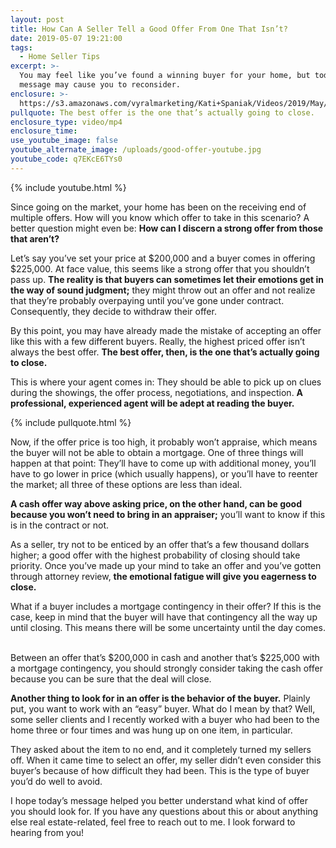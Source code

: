 ```yaml
---
layout: post
title: How Can A Seller Tell a Good Offer From One That Isn’t?
date: 2019-05-07 19:21:00
tags:
  - Home Seller Tips
excerpt: >-
  You may feel like you’ve found a winning buyer for your home, but today’s
  message may cause you to reconsider.
enclosure: >-
  https://s3.amazonaws.com/vyralmarketing/Kati+Spaniak/Videos/2019/May/Chicago+North+Shore+Real+Estate+Agent-+How+Can+A+Seller+Tell+a+Good+Offer+From+One+That+Isn%E2%80%99t%3F.mp4
pullquote: The best offer is the one that’s actually going to close.
enclosure_type: video/mp4
enclosure_time:
use_youtube_image: false
youtube_alternate_image: /uploads/good-offer-youtube.jpg
youtube_code: q7EKcE6TYs0
---
```


{% include youtube.html %}

Since going on the market, your home has been on the receiving end of multiple offers. How will you know which offer to take in this scenario? A better question might even be: **How can I discern a strong offer from those that aren’t?**&nbsp;

Let’s say you’ve set your price at $200,000 and a buyer comes in offering $225,000. At face value, this seems like a strong offer that you shouldn’t pass up. **The reality is that buyers can sometimes let their emotions get in the way of sound judgment;** they might throw out an offer and not realize that they’re probably overpaying until you’ve gone under contract. Consequently, they decide to withdraw their offer. &nbsp;

By this point, you may have already made the mistake of accepting an offer like this with a few different buyers. Really, the highest priced offer isn’t always the best offer. **The best offer, then, is the one that’s actually going to close. &nbsp;**

This is where your agent comes in: They should be able to pick up on clues during the showings, the offer process, negotiations, and inspection. **A professional, experienced agent will be adept at reading the buyer.**

{% include pullquote.html %}

Now, if the offer price is too high, it probably won’t appraise, which means the buyer will not be able to obtain a mortgage. One of three things will happen at that point: They’ll have to come up with additional money, you’ll have to go lower in price (which usually happens), or you’ll have to reenter the market; all three of these options are less than ideal.&nbsp;

**A cash offer way above asking price, on the other hand, can be good because you won’t need to bring in an appraiser;** you’ll want to know if this is in the contract or not.&nbsp;

As a seller, try not to be enticed by an offer that’s a few thousand dollars higher; a good offer with the highest probability of closing should take priority. Once you’ve made up your mind to take an offer and you’ve gotten through attorney review, **the emotional fatigue will give you eagerness to close.&nbsp;**

What if a buyer includes a mortgage contingency in their offer? If this is the case, keep in mind that the buyer will have that contingency all the way up until closing. This means there will be some uncertainty until the day comes. &nbsp; &nbsp; &nbsp; &nbsp;&nbsp;

Between an offer that’s $200,000 in cash and another that’s $225,000 with a mortgage contingency, you should strongly consider taking the cash offer because you can be sure that the deal will close.&nbsp;

**Another thing to look for in an offer is the behavior of the buyer.** Plainly put, you want to work with an “easy” buyer. What do I mean by that? Well, some seller clients and I recently worked with a buyer who had been to the home three or four times and was hung up on one item, in particular.&nbsp;

They asked about the item to no end, and it completely turned my sellers off. When it came time to select an offer, my seller didn’t even consider this buyer’s because of how difficult they had been. This is the type of buyer you’d do well to avoid.&nbsp;

I hope today’s message helped you better understand what kind of offer you should look for. If you have any questions about this or about anything else real estate-related, feel free to reach out to me. I look forward to hearing from you\!